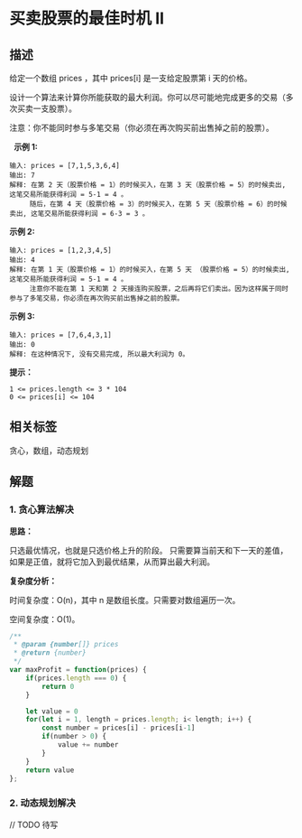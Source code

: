 # 买卖股票的最佳时机 II

## 描述

给定一个数组 prices ，其中 prices[i] 是一支给定股票第 i 天的价格。

设计一个算法来计算你所能获取的最大利润。你可以尽可能地完成更多的交易（多次买卖一支股票）。

注意：你不能同时参与多笔交易（你必须在再次购买前出售掉之前的股票）。

 
**示例 1:**
```
输入: prices = [7,1,5,3,6,4]
输出: 7
解释: 在第 2 天（股票价格 = 1）的时候买入，在第 3 天（股票价格 = 5）的时候卖出, 这笔交易所能获得利润 = 5-1 = 4 。
     随后，在第 4 天（股票价格 = 3）的时候买入，在第 5 天（股票价格 = 6）的时候卖出, 这笔交易所能获得利润 = 6-3 = 3 。
```
**示例 2:**
```
输入: prices = [1,2,3,4,5]
输出: 4
解释: 在第 1 天（股票价格 = 1）的时候买入，在第 5 天 （股票价格 = 5）的时候卖出, 这笔交易所能获得利润 = 5-1 = 4 。
     注意你不能在第 1 天和第 2 天接连购买股票，之后再将它们卖出。因为这样属于同时参与了多笔交易，你必须在再次购买前出售掉之前的股票。
```
**示例 3:**
```
输入: prices = [7,6,4,3,1]
输出: 0
解释: 在这种情况下, 没有交易完成, 所以最大利润为 0。
```

**提示：**

```
1 <= prices.length <= 3 * 104
0 <= prices[i] <= 104
```

## 相关标签

贪心，数组，动态规划

## 解题

### 1. 贪心算法解决

**思路：**

只选最优情况，也就是只选价格上升的阶段。
只需要算当前天和下一天的差值，如果是正值，就将它加入到最优结果，从而算出最大利润。

**复杂度分析：**

时间复杂度：O(n)，其中 n 是数组长度。只需要对数组遍历一次。

空间复杂度：O(1)。

```js
/**
 * @param {number[]} prices
 * @return {number}
 */
var maxProfit = function(prices) {
    if(prices.length === 0) {
        return 0
    }

    let value = 0
    for(let i = 1, length = prices.length; i< length; i++) {
        const number = prices[i] - prices[i-1]
        if(number > 0) {
            value += number
        }
    }
    return value
};
```

### 2. 动态规划解决

// TODO 待写
